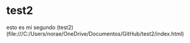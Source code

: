 # test2
esto es mi segundo (test2)(file:///C:/Users/norae/OneDrive/Documentos/GitHub/test2/index.html)
